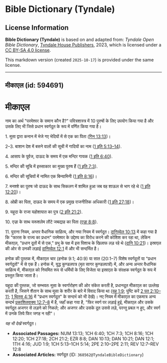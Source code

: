 # Bible Dictionary (Tyndale)

## License Information

**Bible Dictionary (Tyndale)** is based on and adapted from: _Tyndale Open Bible Dictionary_, [Tyndale House Publishers](https://tyndaleopenresources.com/), 2023, which is licensed under a [CC BY-SA 4.0 license](https://creativecommons.org/licenses/by-sa/4.0/legalcode.en).

This markdown version (created `2025-10-17`) is provided under the same license.



--------------------------------

## मीकाएल (id: 594691)

मीकाएल
======

नाम का अर्थ "परमेश्वर के समान कौन है?" पवित्रशास्त्र में 10 पुरुषों के लिए उपयोग किया गया है और उसके लिए भी जिसे प्रधान स्वर्गदूत के रूप में वर्णित किया गया है।

1\. मूसा द्वारा कनान में भेजे गए भेदियों में से एक का पिता ([गिन 13:13](https://ref.ly/Num13:13))।

2–3\. बाशान देश में बसने वालों की सूची में गादियों का नाम ([1 इति 5:13–14](https://ref.ly/1Chr5:13-1Chr5:14)).

4\. आसाप के पूर्वज, दाऊद के समय में एक मन्दिर गायक ([1 इति 6:40](https://ref.ly/1Chr6:40)).

5\. मन्दिर की सूचि में इस्साकार का मुख्य पुरुष हैं ([1 इति 7:3](https://ref.ly/1Chr7:3)).

6\. मन्दिर की सूचियों में नामित एक बिन्यामिनी ([1 इति 8:16](https://ref.ly/1Chr8:16))।

7\. मनश्शे का पुरुष जो दाऊद के साथ सिकलग में शामिल हुआ जब वह शाऊल से भाग रहे थे ([1 इति 12:20](https://ref.ly/1Chr12:20))।

8\. ओम्री का पिता, दाऊद के समय में एक प्रमुख राजनीतिक अधिकारी ([1 इति 27:18](https://ref.ly/1Chr27:18))।

9\. यहूदा के राजा यहोशापात का पुत्र ([2 इति 21:2](https://ref.ly/2Chr21:2)).

10\. एज्रा के साथ यरूशलेम लौटे जबद्याह का पिता ([एज्रा 8:8](https://ref.ly/Ezra8:8)).

11\. पुराना नियम, अन्तर वैधानिक साहित्य, और नया नियम में स्वर्गदूत। [दानिय्येल 10:13](https://ref.ly/Dan10:13) में कहा गया है कि "फारस के राज्य का प्रधान" परमेश्वर के उद्देश्य का विरोध करने की कोशिश कर रहा था, लेकिन मीकाएल, "प्रधान दूतों में से एक," प्रभु के पक्ष में इस पिशाच के खिलाफ लड़ रहे थे ([दानि 10:21](https://ref.ly/Dan10:21))। इस्राएल की ओर से उनकी लड़ाई [दानिय्येल 12:1](https://ref.ly/Dan12:1) में और भी सन्दर्भित है।

हनोक की पुस्तक में, मीकाएल चार (हनोक 9:1; 40:9\) या सात (20:1–7\) विशेष स्वर्गदूतों या "प्रधान स्वर्गदूतों" में से एक हैं। हनोक में, युद्ध कुण्डलपत्र (मृत सागर कुण्डलपत्रों) में, और अन्य अन्तर वैधानिक साहित्य में, मीकाएल को नियमित रूप से धर्मियों के लिए विजेता या इस्राएल के संरक्षक स्वर्गदूत के रूप में प्रस्तुत किया जाता है।

यहूदा की पुस्तक, जो सम्भवतः मूसा के स्वर्गारोहण की ओर संकेत करती है, प्रधानदूत मीकाएल का उल्लेख करती है, जिसने शैतान के साथ मूसा के शरीर के बारे में विवाद किया था ([यहू 1:9](https://ref.ly/Jude1:9); पुष्टि करें [2 पत 2:10–11](https://ref.ly/2Pet2:10-2Pet2:11); [1 थिस्स 4:16](https://ref.ly/1Thess4:16) में "प्रधान स्वर्गदूत" के सन्दर्भ को भी देखें)। नए नियम में मीकाएल का एकमात्र अन्य सन्दर्भ [प्रकाशितवाक्य 12:7–8](https://ref.ly/Rev12:7-Rev12:8) में है, जहाँ कहा गया है, "फिर स्वर्ग पर लड़ाई हुई, मीकाएल और उसके स्वर्गदूत अजगर से लड़ने को निकले; और अजगर और उसके दूत उससे लड़े, परन्तु प्रबल न हुए, और स्वर्ग में उनके लिये फिर जगह न रही"। 

*यह भी देखें*  स्वर्गदूत। 

* **Associated Passages:** NUM 13:13; 1CH 6:40; 1CH 7:3; 1CH 8:16; 1CH 12:20; 1CH 27:18; 2CH 21:2; EZR 8:8; DAN 10:13; DAN 10:21; DAN 12:1; 1TH 4:16; JUD 1:9; 1CH 5:13–1CH 5:14; 2PE 2:10–2PE 2:11; REV 12:7–REV 12:8
* **Associated Articles:** स्वर्गदूत (ID: `368562@TyndaleBibleDictionary`)

